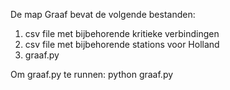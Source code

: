 De map Graaf bevat de volgende bestanden: 
1. csv file met bijbehorende kritieke verbindingen
2. csv file met bijbehorende stations voor Holland
3. graaf.py 

Om graaf.py te runnen: python graaf.py
